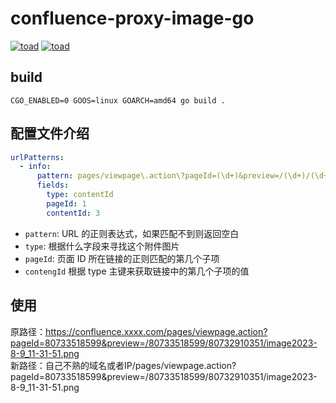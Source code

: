 # confluence-proxy-image-go
[![toad](https://img.shields.io/badge/yantao-confluenceProxy-FF575D.svg)](https://gitlab.qunhequnhe.com/it/confluence-proxy-image-go/)
[![toad](https://img.shields.io/badge/configuration-Toad-40a9ff.svg)](http://coops.qunhequnhe.com/toad/#/)


## build
```shell
CGO_ENABLED=0 GOOS=linux GOARCH=amd64 go build .
```

## 配置文件介绍
```yaml
urlPatterns:
  - info:
      pattern: pages/viewpage\.action\?pageId=(\d+)&preview=/(\d+)/(\d+)/([^&]+)
      fields:
        type: contentId
        pageId: 1
        contentId: 3
```
- `pattern`: URL 的正则表达式，如果匹配不到则返回空白
- `type`: 根据什么字段来寻找这个附件图片
- `pageId`: 页面 ID 所在链接的正则匹配的第几个子项
- `contengId` 根据 type 主键来获取链接中的第几个子项的值

## 使用
原路径：https://confluence.xxxx.com/pages/viewpage.action?pageId=80733518599&preview=/80733518599/80732910351/image2023-8-9_11-31-51.png  
新路径：自己不熟的域名或者IP/pages/viewpage.action?pageId=80733518599&preview=/80733518599/80732910351/image2023-8-9_11-31-51.png